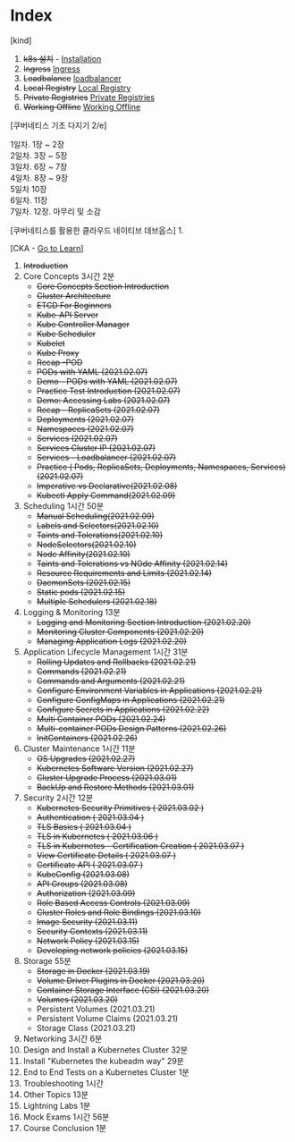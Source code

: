 # Index
[kind]
1. ~~k8s 설치~~ - [Installation](./installation/README.md) 
2. ~~Ingress~~ [Ingress](./management/ingress.md)
3. ~~Loadbalance~~ [loadbalancer](./management/loadbalancer.md)
4. ~~Local Registry~~ [Local Registry](./management/localRegistry.md)
5. ~~Private Registries~~ [Private Registries](./management/privateRegistries.md)
6. ~~Working Offline~~ [Working Offline](./management/workingOffline.md)

[쿠버네티스 기초 다지기 2/e]

1일차. 1장 ~ 2장  
2일차. 3장 ~ 5장  
3일차. 6장 ~ 7장  
4일차. 8장 ~ 9장  
5일차 10장  
6일차. 11장  
7일차. 12장. 마무리 및 소감

[쿠버네티스를 활용한 클라우드 네이티브 데브옵스]
1. 

[CKA - [Go to Learn](https://www.udemy.com/course/certified-kubernetes-administrator-with-practice-tests)]
1. ~~Introduction~~
2. Core Concepts 3시간 2분
   * ~~Core Concepts Section Introduction~~
   * ~~Cluster Architecture~~
   * ~~ETCD For Beginners~~
   * ~~Kube-API Server~~
   * ~~Kube Controller Manager~~
   * ~~Kube Scheduler~~
   * ~~Kubelet~~
   * ~~Kube Proxy~~
   * ~~Recap -POD~~
   * ~~PODs with YAML (2021.02.07)~~
   * ~~Demo - PODs with YAML (2021.02.07)~~
   * ~~Practice Test Introduction (2021.02.07)~~
   * ~~Demo: Accessing Labs (2021.02.07)~~
   * ~~Recap - ReplicaSets (2021.02.07)~~
   * ~~Deployments (2021.02.07)~~
   * ~~Namespaces (2021.02.07)~~
   * ~~Services (2021.02.07)~~
   * ~~Services Cluster IP (2021.02.07)~~
   * ~~Services - Loadbalancer (2021.02.07)~~
   * ~~Practice ( Pods, ReplicaSets, Deployments, Namespaces, Services) (2021.02.07)~~
   * ~~Imperative vs Declarative(2021.02.08)~~
   * ~~Kubectl Apply Command(2021.02.09)~~
3. Scheduling 1시간 50분
   * ~~Manual Scheduling(2021.02.09)~~
   * ~~Labels and Selectors(2021.02.10)~~
   * ~~Taints and Tolerations(2021.02.10)~~
   * ~~NodeSelectors(2021.02.10)~~
   * ~~Node Affinity(2021.02.10)~~
   * ~~Taints and Tolerations vs NOde Affinity (2021.02.14)~~
   * ~~Resource Requirements and Limits (2021.02.14)~~
   * ~~DaemonSets (2021.02.15)~~
   * ~~Static pods (2021.02.15)~~
   * ~~Multiple Schedulers (2021.02.18)~~
4. Logging & Monitoring 13분 
   * ~~Logging and Monitoring Section Introduction (2021.02.20)~~
   * ~~Monitoring Cluster Components (2021.02.20)~~
   * ~~Managing Application Logs (2021.02.20)~~
5. Application Lifecycle Management 1시간 31분
   * ~~Rolling Updates and Rollbacks (2021.02.21)~~
   * ~~Commands (2021.02.21)~~
   * ~~Commands and Arguments (2021.02.21)~~
   * ~~Configure Environment Variables in Applications (2021.02.21)~~
   * ~~Configure ConfigMaps in Applications (2021.02.21)~~
   * ~~Configure Secrets in Applications (2021.02.22)~~
   * ~~Multi Container PODs (2021.02.24)~~
   * ~~Multi-container PODs Design Patterns (2021.02.26)~~
   * ~~InitContainers (2021.02.26)~~
6. Cluster Maintenance 1시간 11분
   * ~~OS Upgrades (2021.02.27)~~
   * ~~Kubernetes Software Version (2021.02.27)~~
   * ~~Cluster Upgrade Process (2021.03.01)~~
   * ~~BackUp and Restore Methods (2021.03.01)~~
7. Security 2시간 12분
   * ~~Kubernetes Security Primitives ( 2021.03.02 )~~
   * ~~Authentication ( 2021.03.04 )~~
   * ~~TLS Basics  ( 2021.03.04 )~~
   * ~~TLS in Kubernetes  ( 2021.03.06 )~~
   * ~~TLS in Kubernetes - Certification Creation  ( 2021.03.07 )~~
   * ~~View Certificate Details  ( 2021.03.07 )~~
   * ~~Certificate API  ( 2021.03.07 )~~
   * ~~KubeConfig (2021.03.08)~~
   * ~~API Groups (2021.03.08)~~
   * ~~Authorization (2021.03.09)~~
   * ~~Role Based Access Controls (2021.03.09)~~
   * ~~Cluster Roles and Role Bindings (2021.03.10)~~
   * ~~Image Security (2021.03.11)~~
   * ~~Security Contexts (2021.03.11)~~
   * ~~Network Policy (2021.03.15)~~
   * ~~Developing network policies (2021.03.15)~~
8. Storage 55분
   * ~~Storage in Docker (2021.03.19)~~
   * ~~Volume Driver Plugins in Docker (2021.03.20)~~
   * ~~Container Storage Interface (CSI) (2021.03.20)~~
   * ~~Volumes (2021.03.20)~~
   * Persistent Volumes (2021.03.21)
   * Persistent Volume Claims (2021.03.21)
   * Storage Class (2021.03.21)
9. Networking 3시간 6분
10. Design and Install a Kubernetes Cluster 32분
11. Install "Kubernetes the kubeadm way" 29분
12. End to End Tests on a Kubernetes Cluster 1분
13. Troubleshooting 1시간
14. Other Topics 13분
15. Lightning Labs 1분
16. Mock Exams 1시간 56분
17. Course Conclusion 1분
